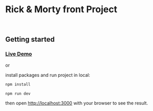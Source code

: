 # Rick & Morty front Project

<br />

## Getting started

### [Live Demo](https://mssoftco.gitlab.io/rick-and-morty-front/)

or

install packages and run project in local:

```bash
npm install

npm run dev
```

then open [http://localhost:3000](http://localhost:3000) with your browser to see the result.
